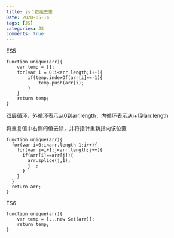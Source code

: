 ```yaml
---
title: js：数组去重
Date: 2020-05-14
tags: [JS]
categories: JS
comments: true
---
```


ES5

```
function unique(arr){
    var temp = [];
    for(var i = 0;i<arr.length;i++){
        if(temp.indexOf(arr[i]==-1){
            temp.push(arr[i);
        }
    }
    return temp;
}
```
双层循环，外循环表示从0到arr.length，内循环表示从i+1到arr.length

将重复值中右侧的值去除，并将指针重新指向该位置

```
function unique(arr){
  for(var i=0;i<arr.length-1;i++){
    for(var j=i+1;j<arr.length;j++){
      if(arr[i]==arr[j]){
        arr.splice(j,1);
        j--;
      }
    }
  }
  return arr;
}
```


ES6

```
function unique(arr){
    var temp = [...new Set(arr)];
    return temp;
}
```

